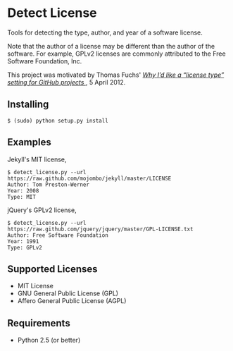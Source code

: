 Detect License
==============

Tools for detecting the type, author, and year of a software license.

Note that the author of a license may be different than the author of the software.
For example, GPLv2 licenses are commonly attributed to the Free Software Foundation, Inc.

This project was motivated by Thomas Fuchs' _[Why I’d like a “license type” setting for GitHub projects
]([http://mir.aculo.us/2012/04/05/why-id-like-a-license-type-setting-for-github-projects/)_, 5 April 2012.

Installing
----------

    $ (sudo) python setup.py install

Examples
--------

Jekyll's MIT license,

    $ detect_license.py --url https://raw.github.com/mojombo/jekyll/master/LICENSE
    Author: Tom Preston-Werner
    Year: 2008
    Type: MIT

jQuery's GPLv2 license,

    $ detect_license.py --url https://raw.github.com/jquery/jquery/master/GPL-LICENSE.txt
    Author: Free Software Foundation
    Year: 1991
    Type: GPLv2

Supported Licenses
------------------

 * MIT License
 * GNU General Public License (GPL)
 * Affero General Public License (AGPL)

Requirements
------------

 * Python 2.5 (or better)
